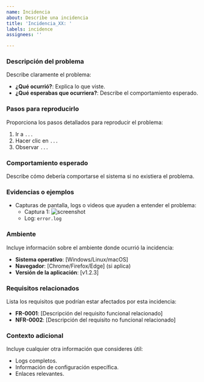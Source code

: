 ```yaml
---
name: Incidencia
about: Describe una incidencia
title: 'Incidencia_XX: '
labels: incidence
assignees: ''

---
```

### Descripción del problema
Describe claramente el problema:

- **¿Qué ocurrió?**: Explica lo que viste.
- **¿Qué esperabas que ocurriera?**: Describe el comportamiento esperado.

### Pasos para reproducirlo
Proporciona los pasos detallados para reproducir el problema:
1. Ir a `...`
2. Hacer clic en `...`
3. Observar `...`

### Comportamiento esperado
Describe cómo debería comportarse el sistema si no existiera el problema.

### Evidencias o ejemplos
- Capturas de pantalla, logs o videos que ayuden a entender el problema:
  - Captura 1: ![screenshot](url)
  - Log: `error.log`

### Ambiente
Incluye información sobre el ambiente donde ocurrió la incidencia:
- **Sistema operativo**: [Windows/Linux/macOS]
- **Navegador**: [Chrome/Firefox/Edge] (si aplica)
- **Versión de la aplicación**: [v1.2.3]

### Requisitos relacionados
Lista los requisitos que podrían estar afectados por esta incidencia:
-  **FR-0001**: [Descripción del requisito funcional relacionado]
-  **NFR-0002**: [Descripción del requisito no funcional relacionado]

### Contexto adicional
Incluye cualquier otra información que consideres útil:
- Logs completos.
- Información de configuración específica.
- Enlaces relevantes.
